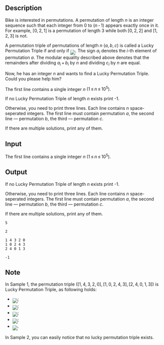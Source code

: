 ## Description

<div><p>Bike is interested in permutations. A permutation of length <span class="tex-span"><i>n</i></span> is an integer sequence such that each integer from 0 to <span class="tex-span">(<i>n</i> - 1)</span> appears exactly once in it. For example, <span class="tex-span">[0, 2, 1]</span> is a permutation of length 3 while both <span class="tex-span">[0, 2, 2]</span> and <span class="tex-span">[1, 2, 3]</span> is not.</p><p>A permutation triple of permutations of length <span class="tex-span"><i>n</i></span> <span class="tex-span">(<i>a</i>, <i>b</i>, <i>c</i>)</span> is called a Lucky Permutation Triple if and only if <img align="middle" class="tex-formula" src="file://ra8gc0Co.png" style="max-width: 100.0%;max-height: 100.0%;">. The sign <span class="tex-span"><i>a</i><sub class="lower-index"><i>i</i></sub></span> denotes the <span class="tex-span"><i>i</i></span>-th element of permutation <span class="tex-span"><i>a</i></span>. The modular equality described above denotes that the remainders after dividing <span class="tex-span"><i>a</i><sub class="lower-index"><i>i</i></sub> + <i>b</i><sub class="lower-index"><i>i</i></sub></span> by <span class="tex-span"><i>n</i></span> and dividing <span class="tex-span"><i>c</i><sub class="lower-index"><i>i</i></sub></span> by <span class="tex-span"><i>n</i></span> are equal.</p><p>Now, he has an integer <span class="tex-span"><i>n</i></span> and wants to find a Lucky Permutation Triple. Could you please help him?</p></div><div class="input-specification"><p>The first line contains a single integer <span class="tex-span"><i>n</i></span> <span class="tex-span">(1 ≤ <i>n</i> ≤ 10<sup class="upper-index">5</sup>)</span>.</p></div><div class="output-specification"><p>If no Lucky Permutation Triple of length <span class="tex-span"><i>n</i></span> exists print <span class="tex-font-style-tt">-1</span>.</p><p>Otherwise, you need to print three lines. Each line contains <span class="tex-span"><i>n</i></span> space-seperated integers. The first line must contain permutation <span class="tex-span"><i>a</i></span>, the second line — permutation <span class="tex-span"><i>b</i></span>, the third — permutation <span class="tex-span"><i>c</i></span>.</p><p>If there are multiple solutions, print any of them.</p></div>

## Input

<p>The first line contains a single integer <span class="tex-span"><i>n</i></span> <span class="tex-span">(1 ≤ <i>n</i> ≤ 10<sup class="upper-index">5</sup>)</span>.</p>

## Output

<p>If no Lucky Permutation Triple of length <span class="tex-span"><i>n</i></span> exists print <span class="tex-font-style-tt">-1</span>.</p><p>Otherwise, you need to print three lines. Each line contains <span class="tex-span"><i>n</i></span> space-seperated integers. The first line must contain permutation <span class="tex-span"><i>a</i></span>, the second line — permutation <span class="tex-span"><i>b</i></span>, the third — permutation <span class="tex-span"><i>c</i></span>.</p><p>If there are multiple solutions, print any of them.</p>





```input1
5

```




```input2
2

```




```output1
1 4 3 2 0
1 0 2 4 3
2 4 0 1 3

```




```output2
-1

```



## Note

<p>In Sample 1, the permutation triple <span class="tex-span">([1, 4, 3, 2, 0], [1, 0, 2, 4, 3], [2, 4, 0, 1, 3])</span> is Lucky Permutation Triple, as following holds:</p><ul> <li> <img align="middle" class="tex-formula" src="file://ewks8SqP.png" style="max-width: 100.0%;max-height: 100.0%;">; </li><li> <img align="middle" class="tex-formula" src="file://SlhRIlDj.png" style="max-width: 100.0%;max-height: 100.0%;">; </li><li> <img align="middle" class="tex-formula" src="file://obAIVknb.png" style="max-width: 100.0%;max-height: 100.0%;">; </li><li> <img align="middle" class="tex-formula" src="file://ToEbS7dW.png" style="max-width: 100.0%;max-height: 100.0%;">; </li><li> <img align="middle" class="tex-formula" src="file://jOqqoLMW.png" style="max-width: 100.0%;max-height: 100.0%;">. </li></ul><p>In Sample 2, you can easily notice that no lucky permutation triple exists.</p>
